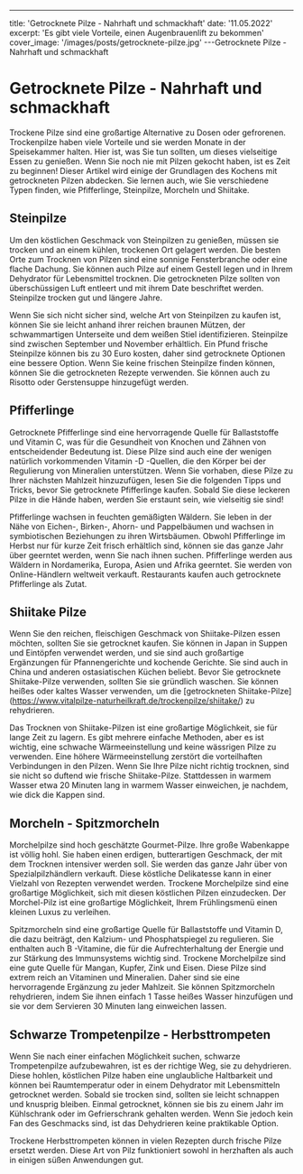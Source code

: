 ---
title: 'Getrocknete Pilze - Nahrhaft und schmackhaft'
date: '11.05.2022'
excerpt: 'Es gibt viele Vorteile, einen Augenbrauenlift zu bekommen'
cover_image: '/images/posts/getrocknete-pilze.jpg'
---Getrocknete Pilze - Nahrhaft und schmackhaft

# Getrocknete Pilze - Nahrhaft und schmackhaft
Trockene Pilze sind eine großartige Alternative zu Dosen oder gefrorenen. Trockenpilze haben viele Vorteile und sie werden Monate in der Speisekammer halten. Hier ist, was Sie tun sollten, um dieses vielseitige Essen zu genießen. Wenn Sie noch nie mit Pilzen gekocht haben, ist es Zeit zu beginnen! Dieser Artikel wird einige der Grundlagen des Kochens mit getrockneten Pilzen abdecken. Sie lernen auch, wie Sie verschiedene Typen finden, wie Pfifferlinge, Steinpilze, Morcheln und Shiitake.

## Steinpilze
Um den köstlichen Geschmack von Steinpilzen zu genießen, müssen sie trocken und an einem kühlen, trockenen Ort gelagert werden. Die besten Orte zum Trocknen von Pilzen sind eine sonnige Fensterbranche oder eine flache Dachung. Sie können auch Pilze auf einem Gestell legen und in Ihrem Dehydrator für Lebensmittel trocknen. Die getrockneten Pilze sollten von überschüssigen Luft entleert und mit ihrem Date beschriftet werden. Steinpilze trocken gut und längere Jahre.

Wenn Sie sich nicht sicher sind, welche Art von Steinpilzen zu kaufen ist, können Sie sie leicht anhand ihrer reichen braunen Mützen, der schwammartigen Unterseite und dem weißen Stiel identifizieren. Steinpilze sind zwischen September und November erhältlich. Ein Pfund frische Steinpilze können bis zu 30 Euro kosten, daher sind getrocknete Optionen eine bessere Option. Wenn Sie keine frischen Steinpilze finden können, können Sie die getrockneten Rezepte verwenden. Sie können auch zu Risotto oder Gerstensuppe hinzugefügt werden.

## Pfifferlinge
Getrocknete Pfifferlinge sind eine hervorragende Quelle für Ballaststoffe und Vitamin C, was für die Gesundheit von Knochen und Zähnen von entscheidender Bedeutung ist. Diese Pilze sind auch eine der wenigen natürlich vorkommenden Vitamin -D -Quellen, die den Körper bei der Regulierung von Mineralien unterstützen. Wenn Sie vorhaben, diese Pilze zu Ihrer nächsten Mahlzeit hinzuzufügen, lesen Sie die folgenden Tipps und Tricks, bevor Sie getrocknete Pfifferlinge kaufen. Sobald Sie diese leckeren Pilze in die Hände haben, werden Sie erstaunt sein, wie vielseitig sie sind!

Pfifferlinge wachsen in feuchten gemäßigten Wäldern. Sie leben in der Nähe von Eichen-, Birken-, Ahorn- und Pappelbäumen und wachsen in symbiotischen Beziehungen zu ihren Wirtsbäumen. Obwohl Pfifferlinge im Herbst nur für kurze Zeit frisch erhältlich sind, können sie das ganze Jahr über geerntet werden, wenn Sie nach ihnen suchen. Pfifferlinge werden aus Wäldern in Nordamerika, Europa, Asien und Afrika geerntet. Sie werden von Online-Händlern weltweit verkauft. Restaurants kaufen auch getrocknete Pfifferlinge als Zutat.

## Shiitake Pilze
Wenn Sie den reichen, fleischigen Geschmack von Shiitake-Pilzen essen möchten, sollten Sie sie getrocknet kaufen. Sie können in Japan in Suppen und Eintöpfen verwendet werden, und sie sind auch großartige Ergänzungen für Pfannengerichte und kochende Gerichte. Sie sind auch in China und anderen ostasiatischen Küchen beliebt. Bevor Sie getrocknete Shiitake-Pilze verwenden, sollten Sie sie gründlich waschen. Sie können heißes oder kaltes Wasser verwenden, um die [getrockneten Shiitake-Pilze] (https://www.vitalpilze-naturheilkraft.de/trockenpilze/shiitake/) zu rehydrieren.

Das Trocknen von Shiitake-Pilzen ist eine großartige Möglichkeit, sie für lange Zeit zu lagern. Es gibt mehrere einfache Methoden, aber es ist wichtig, eine schwache Wärmeeinstellung und keine wässrigen Pilze zu verwenden. Eine höhere Wärmeeinstellung zerstört die vorteilhaften Verbindungen in den Pilzen. Wenn Sie Ihre Pilze nicht richtig trocknen, sind sie nicht so duftend wie frische Shiitake-Pilze. Stattdessen in warmem Wasser etwa 20 Minuten lang in warmem Wasser einweichen, je nachdem, wie dick die Kappen sind.

## Morcheln - Spitzmorcheln
Morchelpilze sind hoch geschätzte Gourmet-Pilze. Ihre große Wabenkappe ist völlig hohl. Sie haben einen erdigen, butterartigen Geschmack, der mit dem Trocknen intensiver werden soll. Sie werden das ganze Jahr über von Spezialpilzhändlern verkauft. Diese köstliche Delikatesse kann in einer Vielzahl von Rezepten verwendet werden. Trockene Morchelpilze sind eine großartige Möglichkeit, sich mit diesen köstlichen Pilzen einzudecken. Der Morchel-Pilz ist eine großartige Möglichkeit, Ihrem Frühlingsmenü einen kleinen Luxus zu verleihen.

Spitzmorcheln sind eine großartige Quelle für Ballaststoffe und Vitamin D, die dazu beiträgt, den Kalzium- und Phosphatspiegel zu regulieren. Sie enthalten auch B -Vitamine, die für die Aufrechterhaltung der Energie und zur Stärkung des Immunsystems wichtig sind. Trockene Morchelpilze sind eine gute Quelle für Mangan, Kupfer, Zink und Eisen. Diese Pilze sind extrem reich an Vitaminen und Mineralien. Daher sind sie eine hervorragende Ergänzung zu jeder Mahlzeit. Sie können Spitzmorcheln rehydrieren, indem Sie ihnen einfach 1 Tasse heißes Wasser hinzufügen und sie vor dem Servieren 30 Minuten lang einweichen lassen.

## Schwarze Trompetenpilze - Herbsttrompeten
Wenn Sie nach einer einfachen Möglichkeit suchen, schwarze Trompetenpilze aufzubewahren, ist es der richtige Weg, sie zu dehydrieren. Diese hohlen, köstlichen Pilze haben eine unglaubliche Haltbarkeit und können bei Raumtemperatur oder in einem Dehydrator mit Lebensmitteln getrocknet werden. Sobald sie trocken sind, sollten sie leicht schnappen und knusprig bleiben. Einmal getrocknet, können sie bis zu einem Jahr im Kühlschrank oder im Gefrierschrank gehalten werden. Wenn Sie jedoch kein Fan des Geschmacks sind, ist das Dehydrieren keine praktikable Option.

Trockene Herbsttrompeten können in vielen Rezepten durch frische Pilze ersetzt werden. Diese Art von Pilz funktioniert sowohl in herzhaften als auch in einigen süßen Anwendungen gut.
